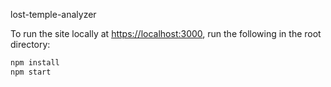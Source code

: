  lost-temple-analyzer

To run the site locally at <https://localhost:3000>, run the following in the root directory:

```sh
npm install
npm start
```
